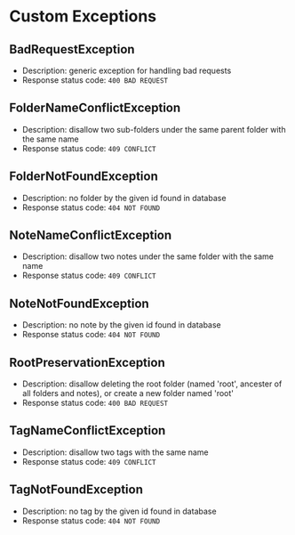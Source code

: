 # Custom Exceptions

## BadRequestException

- Description: generic exception for handling bad requests
- Response status code: `400 BAD REQUEST`

## FolderNameConflictException

- Description: disallow two sub-folders under the same parent folder with the same name
- Response status code: `409 CONFLICT`

## FolderNotFoundException

- Description: no folder by the given id found in database
- Response status code: `404 NOT FOUND`

## NoteNameConflictException

- Description: disallow two notes under the same folder with the same name
- Response status code: `409 CONFLICT`

## NoteNotFoundException

- Description: no note by the given id found in database
- Response status code: `404 NOT FOUND`

## RootPreservationException

- Description: disallow deleting the root folder (named 'root', ancester of all folders and notes), or create a new folder named 'root'
- Response status code: `400 BAD REQUEST`

## TagNameConflictException

- Description: disallow two tags with the same name
- Response status code: `409 CONFLICT`

## TagNotFoundException

- Description: no tag by the given id found in database
- Response status code: `404 NOT FOUND`
